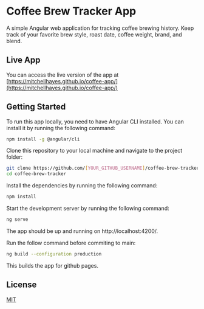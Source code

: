 # Coffee Brew Tracker App

A simple Angular web application for tracking coffee brewing history. Keep track of your favorite brew style, roast date, coffee weight, brand, and blend.

## Live App

You can access the live version of the app at [https://mitchellhayes.github.io/coffee-app/](https://mitchellhayes.github.io/coffee-app/)

## Getting Started

To run this app locally, you need to have Angular CLI installed. You can install it by running the following command:

```bash
npm install -g @angular/cli
```

Clone this repository to your local machine and navigate to the project folder:

```bash
git clone https://github.com/[YOUR_GITHUB_USERNAME]/coffee-brew-tracker.git
cd coffee-brew-tracker
```

Install the dependencies by running the following command:

```bash
npm install
```

Start the development server by running the following command:

```bash
ng serve
```
The app should be up and running on http://localhost:4200/.

Run the follow command before commiting to main:

```bash
ng build --configuration production
```
This builds the app for github pages.

## License

[MIT](https://choosealicense.com/licenses/mit/)